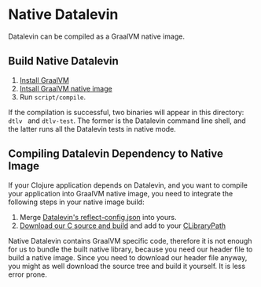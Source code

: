 # Native Datalevin

Datalevin can be compiled as a GraalVM native image.

## Build Native Datalevin

1. [Install GraalVM](https://www.graalvm.org/docs/getting-started/#install-graalvm)
2. [Intsall GraalVM native image](https://www.graalvm.org/reference-manual/native-image/)
3. Run `script/compile`.

If the compilation is successful, two binaries will appear in this directory:
`dtlv ` and `dtlv-test`. The former is the Datalevin command line shell, and the latter runs all the Datalevin tests in native mode.

## Compiling Datalevin Dependency to Native Image

If your Clojure application depends on Datalevin, and you want to compile your
application into GraalVM native image, you need to integrate the following steps in your
native image build:

1. Merge [Datalevin's reflect-config.json](https://github.com/juji-io/datalevin/releases/download/0.4.16/reflect-config.json) into yours.
2. [Download our C source and build]() and add to your [CLibraryPath]()

Native Datalevin contains GraalVM specific code, therefore it is not enough for us to bundle the built
native library, because you need our header file to build a native image. Since you need to download our header file anyway,
you might as well download the source tree and build it yourself. It is less error prone.
